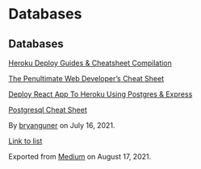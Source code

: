 Databases
=========

Databases
---------

[Heroku Deploy Guides & Cheatsheet Compilation](https://medium.com/p/b2897b69ce02)

[The Penultimate Web Developer’s Cheat Sheet](https://medium.com/p/a02a423139a4)

[Deploy React App To Heroku Using Postgres & Express](https://medium.com/p/70b7ea807986)

[Postgresql Cheat Sheet](https://medium.com/p/718b813d3e31)

By <a href="https://medium.com/@bryanguner" class="p-author h-card">bryanguner</a> on July 16, 2021.

[Link to list](https://medium.com/@bryanguner/list/0450e8638729)

Exported from [Medium](https://medium.com) on August 17, 2021.
